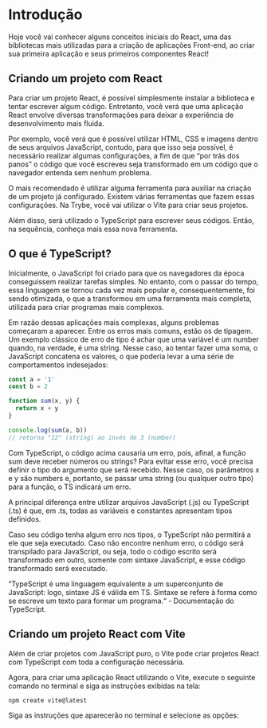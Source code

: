 # Introdução
Hoje você vai conhecer alguns conceitos iniciais do React, uma das bibliotecas mais utilizadas para a criação de aplicações Front-end, ao criar sua primeira aplicação e seus primeiros componentes React!

## Criando um projeto com React

Para criar um projeto React, é possível simplesmente instalar a biblioteca e tentar escrever algum código. Entretanto, você verá que uma aplicação React envolve diversas transformações para deixar a experiência de desenvolvimento mais fluida.

Por exemplo, você verá que é possível utilizar HTML, CSS e imagens dentro de seus arquivos JavaScript, contudo, para que isso seja possível, é necessário realizar algumas configurações, a fim de que “por trás dos panos” o código que você escreveu seja transformado em um código que o navegador entenda sem nenhum problema.

O mais recomendado é utilizar alguma ferramenta para auxiliar na criação de um projeto já configurado. Existem várias ferramentas que fazem essas configurações. Na Trybe, você vai utilizar o Vite para criar seus projetos.

Além disso, será utilizado o TypeScript para escrever seus códigos. Então, na sequência, conheça mais essa nova ferramenta.

## O que é TypeScript?

Inicialmente, o JavaScript foi criado para que os navegadores da época conseguissem realizar tarefas simples. No entanto, com o passar do tempo, essa linguagem se tornou cada vez mais popular e, consequentemente, foi sendo otimizada, o que a transformou em uma ferramenta mais completa, utilizada para criar programas mais complexos.

Em razão dessas aplicações mais complexas, alguns problemas começaram a aparecer. Entre os erros mais comuns, estão os de tipagem. Um exemplo clássico de erro de tipo é achar que uma variável é um number quando, na verdade, é uma string. Nesse caso, ao tentar fazer uma soma, o JavaScript concatena os valores, o que poderia levar a uma série de comportamentos indesejados:

````javascript
const a = '1'
const b = 2

function sum(x, y) {
  return x + y
}

console.log(sum(a, b))
// retorna "12" (string) ao invés de 3 (number)
````

Com TypeScript, o código acima causaria um erro, pois, afinal, a função sum deve receber números ou strings? Para evitar esse erro, você precisa definir o tipo do argumento que será recebido. Nesse caso, os parâmetros x e y são numbers e, portanto, se passar uma string (ou qualquer outro tipo) para a função, o TS indicará um erro.

A principal diferença entre utilizar arquivos JavaScript (.js) ou TypeScript (.ts) é que, em .ts, todas as variáveis e constantes apresentam tipos definidos.

Caso seu código tenha algum erro nos tipos, o TypeScript não permitirá a ele que seja executado. Caso não encontre nenhum erro, o código será transpilado para JavaScript, ou seja, todo o código escrito será transformado em outro, somente com sintaxe JavaScript, e esse código transformado será executado.

“TypeScript é uma linguagem equivalente a um superconjunto de JavaScript: logo, sintaxe JS é válida em TS. Sintaxe se refere à forma como se escreve um texto para formar um programa.“ - Documentação do TypeScript.

## Criando um projeto React com Vite

Além de criar projetos com JavaScript puro, o Vite pode criar projetos React com TypeScript com toda a configuração necessária.

Agora, para criar uma aplicação React utilizando o Vite, execute o seguinte comando no terminal e siga as instruções exibidas na tela:

`npm create vite@latest`

Siga as instruções que aparecerão no terminal e selecione as opções:
